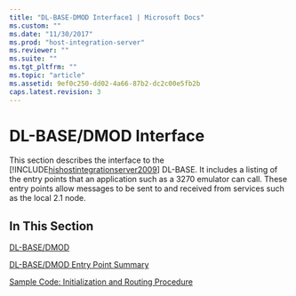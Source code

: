 ```yaml
---
title: "DL-BASE-DMOD Interface1 | Microsoft Docs"
ms.custom: ""
ms.date: "11/30/2017"
ms.prod: "host-integration-server"
ms.reviewer: ""
ms.suite: ""
ms.tgt_pltfrm: ""
ms.topic: "article"
ms.assetid: 9ef0c250-dd02-4a66-87b2-dc2c00e5fb2b
caps.latest.revision: 3
---
```

# DL-BASE/DMOD Interface
This section describes the interface to the [!INCLUDE[hishostintegrationserver2009](../includes/hishostintegrationserver2009-md.md)] DL-BASE. It includes a listing of the entry points that an application such as a 3270 emulator can call. These entry points allow messages to be sent to and received from services such as the local 2.1 node.  
  
## In This Section  
 [DL-BASE/DMOD](../core/dl-base-dmod1.md)  
  
 [DL-BASE/DMOD Entry Point Summary](../core/dl-base-dmod-entry-point-summary2.md)  
  
 [Sample Code: Initialization and Routing Procedure](../core/sample-code-initialization-and-routing-procedure2.md)